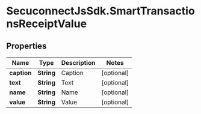 # SecuconnectJsSdk.SmartTransactionsReceiptValue

## Properties
Name | Type | Description | Notes
------------ | ------------- | ------------- | -------------
**caption** | **String** | Caption | [optional] 
**text** | **String** | Text | [optional] 
**name** | **String** | Name | [optional] 
**value** | **String** | Value | [optional] 


